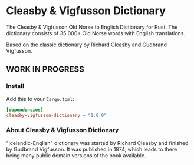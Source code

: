 # Cleasby & Vigfusson Dictionary

The Cleasby &amp; Vigfusson Old Norse to English Dictionary for Rust. The dictionary consists of 35 000+ Old Norse words with English translations.

Based on the classic dictionary by Richard Cleasby and Gudbrand Vigfusson.

## WORK IN PROGRESS


### Install

Add this to your `Cargo.toml`:

```toml
[dependencies]
cleasby-vigfusson-dictionary = "1.0.0"
```

### About Cleasby & Vigfusson Dictionary

"Icelandic-English" dictionary was started by Richard Cleasby and finished by Gudbrand Vigfusson. It was published in 1874, which leads to there being many public domain versions of the book available.

